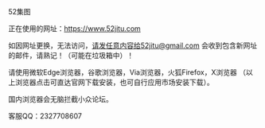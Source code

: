 52集图

正在使用的网址：https://www.52jitu.com

如因网址更换，无法访问，请发任意内容给52jitu@gmail.com  会收到包含新网址的邮件，请熟记！（可能在垃圾箱中）！

请使用微软Edge浏览器，谷歌浏览器，Via浏览器，火狐Firefox，X浏览器 （以上浏览器点击可直达官网下载安装，也可自行应用市场安装下载）。

国内浏览器会无脑拦截小众论坛。

客服QQ：2327708607

<!---
52jitu/52jitu is a ✨ special ✨ repository because its `README.md` (this file) appears on your GitHub profile.
You can click the Preview link to take a look at your changes.
--->
